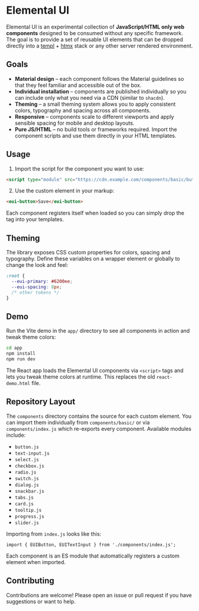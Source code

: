 # Elemental UI

Elemental UI is an experimental collection of **JavaScript/HTML only web components** designed to be consumed without any specific framework. The goal is to provide a set of reusable UI elements that can be dropped directly into a [templ](https://templ.guide/) + [htmx](https://htmx.org/) stack or any other server rendered environment.

## Goals

- **Material design** &ndash; each component follows the Material guidelines so that they feel familiar and accessible out of the box.
- **Individual installation** &ndash; components are published individually so you can include only what you need via a CDN (similar to `shacdn`).
- **Theming** &ndash; a small theming system allows you to apply consistent colors, typography and spacing across all components.
- **Responsive** &ndash; components scale to different viewports and apply sensible spacing for mobile and desktop layouts.
- **Pure JS/HTML** &ndash; no build tools or frameworks required. Import the component scripts and use them directly in your HTML templates.

## Usage

1. Import the script for the component you want to use:

```html
<script type="module" src="https://cdn.example.com/components/basic/button.min.js"></script>
```

2. Use the custom element in your markup:

```html
<eui-button>Save</eui-button>
```

Each component registers itself when loaded so you can simply drop the tag into your templates.

## Theming

The library exposes CSS custom properties for colors, spacing and typography. Define these variables on a wrapper element or globally to change the look and feel:

```css
:root {
  --eui-primary: #6200ee;
  --eui-spacing: 8px;
  /* other tokens */
}
```

## Demo

Run the Vite demo in the `app/` directory to see all components in action and tweak theme colors:

```bash
cd app
npm install
npm run dev
```

The React app loads the Elemental UI components via `<script>` tags and lets you tweak theme colors at runtime. This replaces the old `react-demo.html` file.

## Repository Layout

The `components` directory contains the source for each custom element. You can import them individually from `components/basic/` or via `components/index.js` which re-exports every component.
Available modules include:

- `button.js`
- `text-input.js`
- `select.js`
- `checkbox.js`
- `radio.js`
- `switch.js`
- `dialog.js`
- `snackbar.js`
- `tabs.js`
- `card.js`
- `tooltip.js`
- `progress.js`
- `slider.js`

Importing from `index.js` looks like this:

```
import { EUIButton, EUITextInput } from './components/index.js';
```

Each component is an ES module that automatically registers a custom element
when imported.

## Contributing

Contributions are welcome! Please open an issue or pull request if you have suggestions or want to help.

